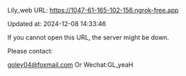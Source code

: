 Lily_web URL: https://1047-61-165-102-156.ngrok-free.app

Updated at: 2024-12-08 14:33:46

If you cannot open this URL, the server might be down.

Please contact: 

goley04@foxmail.com Or Wechat:GL_yeaH